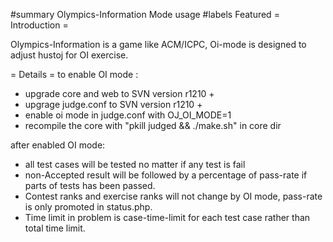 #summary Olympics-Information Mode usage
#labels Featured
= Introduction =

Olympics-Information is a game like ACM/ICPC, Oi-mode is designed to adjust hustoj for OI exercise.



= Details =
to enable OI mode :
  * upgrade core and web to SVN version r1210 +
  * upgrage judge.conf to SVN version r1210 +
  * enable oi mode in judge.conf with OJ_OI_MODE=1
  * recompile the core with "pkill judged && ./make.sh" in core dir

after enabled OI mode:
  * all test cases will be tested no matter if any test is fail
  * non-Accepted result will be followed by a percentage of pass-rate if parts of tests has been passed.
  * Contest ranks and exercise ranks will not change by OI mode, pass-rate is only promoted in status.php.
  * Time limit in problem is case-time-limit for each test case rather than total time limit.